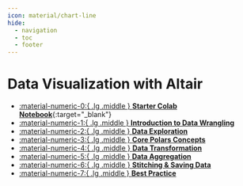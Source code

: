 ```yaml
---
icon: material/chart-line
hide:
  - navigation
  - toc
  - footer
---
```

# Data Visualization with Altair

<div class="grid cards" markdown>

-   [:material-numeric-0:{ .lg .middle } __Starter Colab Notebook__](https://colab.research.google.com/github/dataprogpy/code-samples/blob/main/starter_files/03_introduction_to_polars.ipynb){:target="_blank"}
- [ :material-numeric-1:{ .lg .middle } __Introduction to Data Wrangling__](intro-to-wrangling.md) 
- [ :material-numeric-2:{ .lg .middle } __Data Exploration__](data-exploration.md) 
- [ :material-numeric-3:{ .lg .middle } __Core Polars Concepts__](core-polars-concepts.md) 
- [ :material-numeric-4:{ .lg .middle } __Data Transformation__](data-transformation.md) 
- [ :material-numeric-5:{ .lg .middle } __Data Aggregation__](data-aggregation.md) 
- [ :material-numeric-6:{ .lg .middle } __Stitching & Saving Data__](stitching-and-saving.md) 
- [ :material-numeric-7:{ .lg .middle } __Best Practice__](#) 

</div>